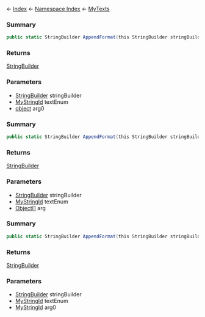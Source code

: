 ← [Index](Api-Index) ← [Namespace Index](Namespace-Index) ← [MyTexts](VRage.MyTexts)

### Summary

```csharp
public static StringBuilder AppendFormat(this StringBuilder stringBuilder, MyStringId textEnum, object arg0)
```

### Returns

[StringBuilder](https://docs.microsoft.com/en-us/dotnet/api/System.Text.StringBuilder?view=netframework-4.6)

### Parameters

* [StringBuilder](https://docs.microsoft.com/en-us/dotnet/api/System.Text.StringBuilder?view=netframework-4.6) stringBuilder
* [MyStringId](VRage.Utils.MyStringId) textEnum
* [object](https://docs.microsoft.com/en-us/dotnet/api/System.Object?view=netframework-4.6) arg0
### Summary

```csharp
public static StringBuilder AppendFormat(this StringBuilder stringBuilder, MyStringId textEnum, Object[] arg)
```

### Returns

[StringBuilder](https://docs.microsoft.com/en-us/dotnet/api/System.Text.StringBuilder?view=netframework-4.6)

### Parameters

* [StringBuilder](https://docs.microsoft.com/en-us/dotnet/api/System.Text.StringBuilder?view=netframework-4.6) stringBuilder
* [MyStringId](VRage.Utils.MyStringId) textEnum
* [Object[]](https://docs.microsoft.com/en-us/dotnet/api/System.Object[]?view=netframework-4.6) arg
### Summary

```csharp
public static StringBuilder AppendFormat(this StringBuilder stringBuilder, MyStringId textEnum, MyStringId arg0)
```

### Returns

[StringBuilder](https://docs.microsoft.com/en-us/dotnet/api/System.Text.StringBuilder?view=netframework-4.6)

### Parameters

* [StringBuilder](https://docs.microsoft.com/en-us/dotnet/api/System.Text.StringBuilder?view=netframework-4.6) stringBuilder
* [MyStringId](VRage.Utils.MyStringId) textEnum
* [MyStringId](VRage.Utils.MyStringId) arg0
